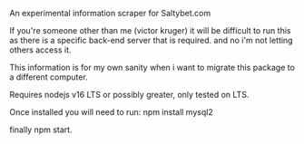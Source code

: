 An experimental information scraper for Saltybet.com

If you're someone other than me (victor kruger) it will be difficult to run this as there is a specific back-end server that is required. and no i'm not letting others access it.

This information is for my own sanity when i want to migrate this package to a different computer.

Requires nodejs v16 LTS or possibly greater, only tested on LTS.

Once installed you will need to run:
 npm install mysql2

finally npm start.

